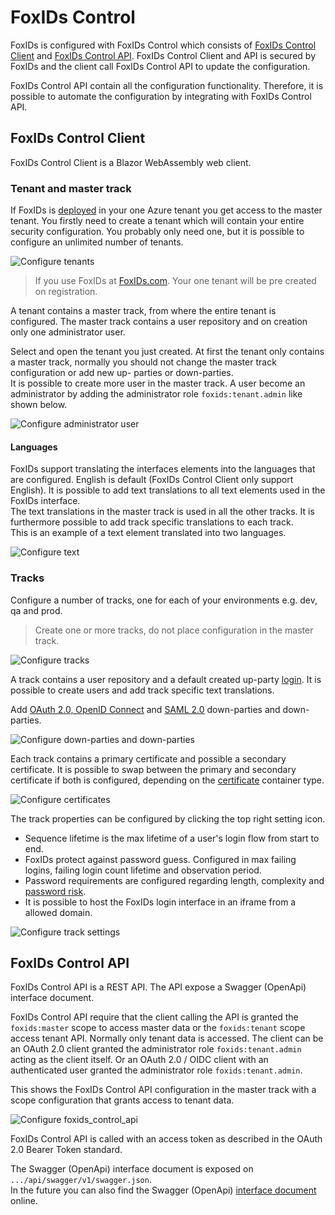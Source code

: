 # FoxIDs Control
FoxIDs is configured with FoxIDs Control which consists of [FoxIDs Control Client](#foxids-control-client) and [FoxIDs Control API](#foxids-control-api). FoxIDs Control Client and API is secured by FoxIDs and the client call FoxIDs Control API to update the configuration. 

FoxIDs Control API contain all the configuration functionality. Therefore, it is possible to automate the configuration by integrating with FoxIDs Control API.

## FoxIDs Control Client 
FoxIDs Control Client is a Blazor WebAssembly web client.

### Tenant and master track
If FoxIDs is [deployed](development.md) in your one Azure tenant you get access to the master tenant. You firstly need to create a tenant which will contain your entire security configuration. You probably only need one, but it is possible to configure an unlimited number of tenants.  

![Configure tenants](images/configure-tenant.png)

> If you use FoxIDs at [FoxIDs.com](https://foxids.com). Your one tenant will be pre created on registration.

A tenant contains a master track, from where the entire tenant is configured. The master track contains a user repository and on creation only one administrator user.

Select and open the tenant you just created. At first the tenant only contains a master track, normally you should not change the master track configuration or add new up- parties or down-parties.  
It is possible to create more user in the master track. A user become an administrator by adding the administrator role `foxids:tenant.admin` like shown below.

![Configure administrator user](images/configure-tenant-adminuser.png)

#### Languages 
FoxIDs support translating the interfaces elements into the languages that are configured. English is default (FoxIDs Control Client only support English). It is possible to add text translations to all text elements used in the FoxIDs interface.  
The text translations in the master track is used in all the other tracks. It is furthermore possible to add track specific translations to each track.  
This is an example of a text element translated into two languages.

![Configure text](images/configure-tenant-text.png)

### Tracks
Configure a number of tracks, one for each of your environments e.g. dev, qa and prod.

> Create one or more tracks, do not place configuration in the master track.

![Configure tracks](images/configure-track.png)

A track contains a user repository and a default created up-party [login](login.md). It is possible to create users and add track specific text translations. 

Add [OAuth 2.0, OpenID Connect](oauth-2.0-oidc.md) and [SAML 2.0](saml-2.0.md) down-parties and down-parties.

![Configure down-parties and down-parties](images/configure-parties.png)

Each track contains a primary certificate and possible a secondary certificate. It is possible to swap between the primary and secondary certificate if both is configured, depending on the [certificate](index.md#certificates) container type.

![Configure certificates](images/configure-certificate.png)

The track properties can be configured by clicking the top right setting icon. 

- Sequence lifetime is the max lifetime of a user's login flow from start to end.
- FoxIDs protect against password guess. Configured in max failing logins, failing login count lifetime and observation period.
- Password requirements are configured regarding length, complexity and [password risk](https://haveibeenpwned.com/Passwords).
- It is possible to host the FoxIDs login interface in an iframe from a allowed domain.

![Configure track settings](images/configure-track-setting.png)

## FoxIDs Control API
FoxIDs Control API is a REST API. The API expose a Swagger (OpenApi) interface document.

FoxIDs Control API require that the client calling the API is granted the `foxids:master` scope to access master data or the `foxids:tenant` scope access tenant API. Normally only tenant data is accessed.
The client can be an OAuth 2.0 client granted the administrator role `foxids:tenant.admin` acting as the client itself. Or an OAuth 2.0 / OIDC client with an authenticated user granted the administrator role `foxids:tenant.admin`. 

This shows the FoxIDs Control API configuration in the master track with a scope configuration that grants access to tenant data.

![Configure foxids_control_api](images/configure-foxids_control_api.png)

FoxIDs Control API is called with an access token as described in the OAuth 2.0 Bearer Token standard.

The Swagger (OpenApi) interface document is exposed on `.../api/swagger/v1/swagger.json`.  
In the future you can also find the Swagger (OpenApi) [interface document](https://control.foxids.com/api/swagger/v1/swagger.json) online.

